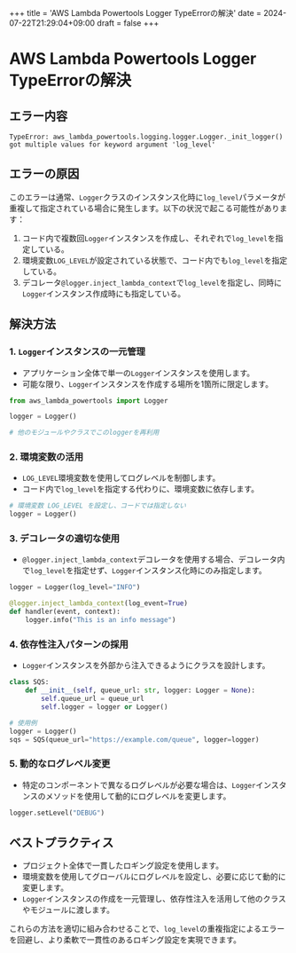 +++
title = 'AWS Lambda Powertools Logger TypeErrorの解決'
date = 2024-07-22T21:29:04+09:00
draft = false
+++

# AWS Lambda Powertools Logger TypeErrorの解決

## エラー内容
```
TypeError: aws_lambda_powertools.logging.logger.Logger._init_logger() got multiple values for keyword argument 'log_level'
```

## エラーの原因
このエラーは通常、`Logger`クラスのインスタンス化時に`log_level`パラメータが重複して指定されている場合に発生します。以下の状況で起こる可能性があります：

1. コード内で複数回`Logger`インスタンスを作成し、それぞれで`log_level`を指定している。
2. 環境変数`LOG_LEVEL`が設定されている状態で、コード内でも`log_level`を指定している。
3. デコレータ`@logger.inject_lambda_context`で`log_level`を指定し、同時に`Logger`インスタンス作成時にも指定している。

## 解決方法

### 1. `Logger`インスタンスの一元管理
- アプリケーション全体で単一の`Logger`インスタンスを使用します。
- 可能な限り、`Logger`インスタンスを作成する場所を1箇所に限定します。

```python
from aws_lambda_powertools import Logger

logger = Logger()

# 他のモジュールやクラスでこのloggerを再利用
```

### 2. 環境変数の活用
- `LOG_LEVEL`環境変数を使用してログレベルを制御します。
- コード内で`log_level`を指定する代わりに、環境変数に依存します。

```python
# 環境変数 LOG_LEVEL を設定し、コードでは指定しない
logger = Logger()
```

### 3. デコレータの適切な使用
- `@logger.inject_lambda_context`デコレータを使用する場合、デコレータ内で`log_level`を指定せず、`Logger`インスタンス化時にのみ指定します。

```python
logger = Logger(log_level="INFO")

@logger.inject_lambda_context(log_event=True)
def handler(event, context):
    logger.info("This is an info message")
```

### 4. 依存性注入パターンの採用
- `Logger`インスタンスを外部から注入できるようにクラスを設計します。

```python
class SQS:
    def __init__(self, queue_url: str, logger: Logger = None):
        self.queue_url = queue_url
        self.logger = logger or Logger()

# 使用例
logger = Logger()
sqs = SQS(queue_url="https://example.com/queue", logger=logger)
```

### 5. 動的なログレベル変更
- 特定のコンポーネントで異なるログレベルが必要な場合は、`Logger`インスタンスのメソッドを使用して動的にログレベルを変更します。

```python
logger.setLevel("DEBUG")
```

## ベストプラクティス
- プロジェクト全体で一貫したロギング設定を使用します。
- 環境変数を使用してグローバルにログレベルを設定し、必要に応じて動的に変更します。
- `Logger`インスタンスの作成を一元管理し、依存性注入を活用して他のクラスやモジュールに渡します。

これらの方法を適切に組み合わせることで、`log_level`の重複指定によるエラーを回避し、より柔軟で一貫性のあるロギング設定を実現できます。
